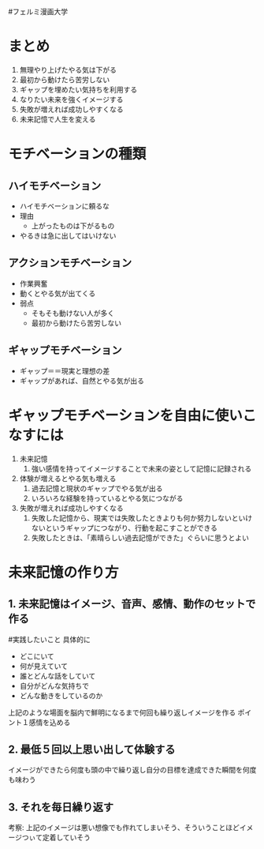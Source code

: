 #フェルミ漫画大学 
# まとめ
1. 無理やり上げたやる気は下がる
2. 最初から動けたら苦労しない
3. ギャップを埋めたい気持ちを利用する
4. なりたい未来を強くイメージする
5. 失敗が増えれば成功しやすくなる
6. 未来記憶で人生を変える
 

# モチベーションの種類
## ハイモチベーション
 - ハイモチベーションに頼るな
 - 理由
	 - 上がったものは下がるもの
 - やるきは急に出してはいけない

## アクションモチベーション
 - 作業興奮
 - 動くとやる気が出てくる
 - 弱点
	 - そもそも動けない人が多く
	 - 最初から動けたら苦労しない

## ギャップモチベーション
- ギャップ＝＝現実と理想の差
- ギャップがあれば、自然とやる気が出る

# ギャップモチベーションを自由に使いこなすには

 1. 未来記憶
	 1. 強い感情を持ってイメージすることで未来の姿として記憶に記録される
 2. 体験が増えるとやる気も増える
	 1. 過去記憶と現状のギャップでやる気が出る
	 2. いろいろな経験を持っているとやる気につながる
 3. 失敗が増えれば成功しやすくなる
	 1. 失敗した記憶から、現実では失敗したときよりも何か努力しないといけないというギャップにつながり、行動を起こすことができる
	 2. 失敗したときは、「素晴らしい過去記憶ができた」ぐらいに思うとよい

# 未来記憶の作り方
## 1. 未来記憶はイメージ、音声、感情、動作のセットで作る
#実践したいこと 
具体的に
 - どこにいて
 - 何が見えていて
 - 誰とどんな話をしていて
 - 自分がどんな気持ちで
 - どんな動きをしているのか

上記のような場面を脳内で鮮明になるまで何回も繰り返しイメージを作る
ポイント１感情を込める

## 2. 最低５回以上思い出して体験する
イメージができたら何度も頭の中で繰り返し自分の目標を達成できた瞬間を何度も味わう

## 3. それを毎日繰り返す

考察:
上記のイメージは悪い想像でも作れてしまいそう、そういうことほどイメージつぃて定着していそう

